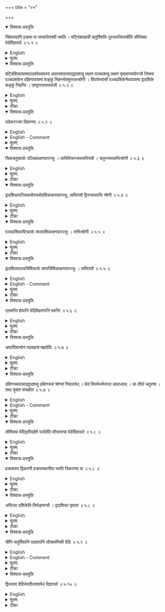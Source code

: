 +++
title = "०५"

+++


<details open><summary>विश्वास-प्रस्तुतिः</summary>

त्रिंशत्पदानि प्रक्रमा वा पश्चात्तिरश्वी भवति । षट्त्रिंशत्प्राची चतुर्विंशतिः पुरस्तात्तिरश्चीति सौमिक्या वेदेर्विज्ञायते  ॥ ५.१ ॥
</details>

<details><summary>English</summary>

According to tradition, the saumikyā vedi measures 30 padas or prakramas on its western side, 36 (padas or prakramas) along the east-west line and 24 (padas or prakramas) on its eastern side.
</details>

<details><summary>मूलम्</summary>

त्रिंशत्पदानि प्रक्रमा वा पश्चात्तिरश्वी भवति । षट्त्रिंशत्प्राची चतुर्विंशतिः पुरस्तात्तिरश्चीति सौमिक्या वेदेर्विज्ञायते  ॥ ५.१ ॥
</details>






<details open><summary>विश्वास-प्रस्तुतिः</summary>

षट्त्रिंशिकायामष्टादशोपसमस्य अपरस्मादन्ताद्द्वादशसु लक्षणं पञ्चदशसु लक्षणं पृष्ठ्यान्तयोरन्तौ नियम्य पञ्चदशकेन दक्षिणापायम्य शङ्कुं निहन्त्येवमुत्तरतःश्रोणी । विपर्यस्यांसौ पञ्चदशिकेनैवापायम्य द्वादशिके शङ्कुं निहन्ति । एवमुत्तरतस्तावंसौ  ॥ ५.२  ॥
</details>

<details><summary>English</summary>

To a cord of 36 (padas or prakramas) another piece of 18 (padas or prakramas) is added and a mark is given at a distance of 12 and another mark at a distance of 15 from the western end (of the cord which is added). With ties at both ends (of the cord) fastened to (poles fixed at) two ends of the cast-west line, the cord is stretched towards the south by the mark at 15 and a pole fixed (at the point reached by the mark). The same is done towards the north. These (two points thus obtained) are the two western corners (śroṇis) (of the altar). After interchanging the ties at two ends, the cord is stretched (towards the south) by the mark at 15 and a pole is fixed at the mark at 12. The same is done towards the north. These are the two eastern corners (amsas) (of the altar). 
</details>

<details><summary>मूलम्</summary>

षट्त्रिंशिकायामष्टादशोपसमस्य अपरस्मादन्ताद्द्वादशसु लक्षणं पञ्चदशसु लक्षणं पृष्ठ्यान्तयोरन्तौ नियम्य पञ्चदशकेन दक्षिणापायम्य शङ्कुं निहन्त्येवमुत्तरतःश्रोणी । विपर्यस्यांसौ पञ्चदशिकेनैवापायम्य द्वादशिके शङ्कुं निहन्ति । एवमुत्तरतस्तावंसौ  ॥ ५.२  ॥
</details>

<details><summary>टीका</summary>

पदानीत्यस्मदीया श्रुतिः ।
त्रिंशत्पदानि प्रक्रमा वा पश्चात्तिरश्वीति ।
तिर्यङ्भानी भवति ।
षट्त्रिंशत्पृष्ठ्या प्राची चतुर्विंशतिः पुरस्तात्तिर्यङ्भानी भवतीति सौमिक्या वेदेः सोमे श्रुतिः ।
षट्त्रिंशिकायां रज्ज्वां अष्टादशोपसमस्य प्रक्षिप्यान्तयोः पाशौ कृत्वापरस्मादन्ताद्द्वादशसु लक्षणं पञ्चदशसु लक्षणं निरञ्जनं कृत्वा पृष्ठ्यान्तयोः प्राग्वंशस्य मध्यमाल्लालाटिकात्तीन्प्राचः प्रक्रमान् प्रक्रम्य शङ्कुं निहत्य तस्माच्च पुरस्तात्षट्त्रिंशत्प्रक्रमे शङ्कू निहत्य तयोः पाशौ प्रतिमुच्य पञ्चदशकेन दक्षिणापायम्य शङ्कं निहन्यात् ।
सा दक्षिणा श्रोणी ।
एवमुत्तरतोऽपसार्य शङ्कुं निहन्यात् ।
सोत्तरा श्रोणी ।
विपर्यस्तयांसौ ।
पञ्चदशिकेनैवोपायम्य द्वादशके शङ्कू निहन्त्यैवमुत्तरतस्तावंसौ ।
शङ्कोः पाशावुन्मुच्य पूर्वपाशमपरस्मिन्प्रतिमुञ्चेत् ।
अपरं पूर्वस्मिन्प्रतिमुञ्चेत् ।
स विपर्यासः ।
विपर्यस्तयाएवं कृतया रज्ज्वांऽसौ मातव्यौ ।
तेनैव निरञ्जनेन दक्षिणापसार्य द्वादशके शङ्कुं निहन्यात् ।
तेनैवोदगपसार्य द्वादशके शङ्कुः ।
तावंसौ ।
महावेद्या मानं किमिर्थमिदमुच्यते ।
यावता सिद्धमेतत्? अनेकरज्जुविहरणविवक्षयोक्तमिति केचित्परिहरन्ति ।
आयामं वेत्यस्मिन् पक्षे द्वादशके लक्षणम् ।
पञ्चदशके लक्षणे च सप्तविंशतौ निरञ्जनमिति लक्षणबाहुल्यप्रतिपादनार्थमित्यपरे ।
समचतुरश्राणां दीर्घचतुरश्राणां च विहरणमुक्तम् ।
इह तु दीर्घविषमचतुरश्रस्येत्यन्ये ।
</details>

<details open><summary>विश्वास-प्रस्तुतिः</summary>

तदेकरज्ज्वा विहरणम्  ॥ ५.२  ॥
</details>

<details><summary>English</summary>

This is the method of construction with one cord.
</details>

<details><summary>English - Comment</summary>

5.1-5.2. Construction of mahāvedi by one cord (ekarajjuvidhi). Āpastamba has described here a method for the construction of the mahāvedi (or saumiki vedi) with one cord (ekarajjuvidhi)a . It is an isosceles trapezium, having face 24 prakramas, base 30 prakramas and height 36 prakramas,. 
Let XS be the original cord, a, measuring 36 prakramas; and SY extra cord,  \\[ \frac{a}{2}, \\] measuring 18 prakramas. 
U and V are marks on the cord such that,  

\\[VY = \frac{a}{3}=12 \\] prakramas, 

\\[YU = \frac{5}{12} a=15 \\] prakramas, and

\\[SU = \frac{a}{2}- \frac{5}{12}a= \frac{a}{12}\\]

\\[XU = \frac{13}{12}a \\]  

now \\[a^2+(\frac{5}{12}a)^2 = (\frac{13}{12}a)^2\\]  i.e \\(XY^2 +YU^2 = XU^2\\)  

![](../images/fig5.png)

Fig. 5. . (a) cord, (b) right-angled triangle made by cord XY, (c) mahāvedi. 

The cord makes a right-angled triangle XYB. The right-angled triangle has been used for the construction of the isosceles trapezium ABCD where A XYU, EFC, EBF, ELF and EKF are equal and \\(VY=AE=ED\\) AND \\(YU=BF=FC\\) 
BF FC 
Here ABCD is the mahavedi ( Fig. 5(c)). 
</details>

<details><summary>मूलम्</summary>

तदेकरज्ज्वा विहरणम्  ॥ ५.२  ॥
</details>







<details open><summary>विश्वास-प्रस्तुतिः</summary>

त्रिकचतुष्कयोः पञ्चिकाक्ष्णयारज्जुः । ताभिस्त्रिरभ्यस्ताभिरंसौ । चतुरभ्यस्ताभिःश्रोणी  ॥ ५.३ ॥
</details>

<details><summary>English</summary>

The diagonal of a rectangle of sides 3 and 4 is 5. With these (sides) increased by three times themselves, the two eastern corners (of the altar), and with these (sides) increased by four times themselves, the two western corners (are determined).
</details>

<details><summary>मूलम्</summary>

त्रिकचतुष्कयोः पञ्चिकाक्ष्णयारज्जुः । ताभिस्त्रिरभ्यस्ताभिरंसौ । चतुरभ्यस्ताभिःश्रोणी  ॥ ५.३ ॥
</details>

<details><summary>टीका</summary>

यस्य चतुरश्रस्य त्रिका तिर्यङ्भानी चतुष्का पार्श्वमानी तस्या अक्ष्णया रज्जुः पञ्चिका ।
ताभिरंसौ मातव्यौ ।
त्रिकं त्रिरभ्यासयुक्तं द्वादश भवन्ति ।
चतुष्कं (षोडश पञ्चिका) विशतिःष ।
युपावटीयाच्छङ्कोः पश्चात्षोडशसु शङ्कुं निहत्य तस्मिन् पञ्चिकां साभ्यासं प्रतिमुच्य यूपावटीये साभ्यासं त्रिकं प्रतिमुच्यांसावायच्छेत् ।
चतुरभ्यस्ताभिःश्रोणी ।
ताभिरेव चतुरभ्यासयुक्ताभिः श्रोणी मातव्यौ ।
विंशेषु शङ्कुं निहत्य तस्मिन् पञ्चिकां साभ्यासं पञ्चविंशतिं प्रतिमुच्य पञ्चदशिकां प्रतिमुच्य ताभिःश्रोणी विहरेत् ॥


करविन्दीया व्याख्या.

दर्शपूर्णमासवेदिविहरणानन्तरं प्रकृतौ सौम्यवेदिविमानमुच्यते ।

(त्रिंशत्पदानि प्रक्रमा वा वेदेर्विज्ञायते)

त्रिंशदिति ॥
त्रिंशत्पदान्.इ पश्चात्तिरश्वी भवतीति तैत्तिरीयकश्रुतिः ।
त्रिंशत्प्रक्रमेति शाशान्तरीया, अतो विकल्पः, यद्यपि कर्मोपतेशः प्रक्रमशब्देन प्राग्वंशस्य मध्यमाल्लालाटिकात्र्रीन् प्राचः प्रक्रमानिति तत्रापि श्रुत्योर्वैकल्पिकत्वेन प्रदर्शनार्थः प्रक्रमशब्दः ।
तत्र प्रक्रमायत इति प्रक्रमाशब्दः ।
पश्चात्तिरश्वी पश्चात्तिर्यङ्भानी प्राची आयामः पुरस्तास्तिरश्वी तिर्यङ्भानी विमानमुच्यते ॥


(षट्त्रिंशिवंसौ)

षट्त्रिंशिकायामिति ॥
षट्त्रिंशिका षट्त्रिंशत्प्रमाणा रज्जुः, तस्यामष्टादशोपसमस्य संयोज्यापरस्मात्पश्चिमादन्तादारभ्य द्वादशसु लक्षणमंसार्थं, पञ्चदशसु लक्षणं श्रोण्यर्थं, प्राग्वंशस्य मध्यमाल्लालाटिकात्र्रिन् प्राचः प्रक्रमानतीत्य ततः पुरस्तात्षट्त्रिंशत्प्रमाणां प्राचीं लेखामालिखेत सा पृष्ठ्या तदन्तयोः शङ्कु निहत्य तयोः पाशौ प्रतिमुच्य पञ्चदशिकेन लक्षणेन दक्षिणापायम्य शङ्कुं निहन्ति सा दक्षिणा श्रोणी, एवमुत्तर तोऽपायम्य शङ्कुः, सोत्तरा श्रोणी, विपर्यस्तयांसौ
विपर्यस्तपा शयांऽशौ मातव्यौ ।
पञ्चदशिकेनैवापायम्य द्वादशिके शङ्कुः, दक्षिणतः उत्तरतश्च तावंसौ ।
ननु "तदर्थमभ्यस्यापरस्मिन्" इत्य नेनैब विहरणेनास्मिन्विहरणे सिद्धे किमर्थमिह पुनर्वचनम्, उच्यतेसङ्ख्यापूर्वागमार्थमिति केचित्परिहरन्ति, अनेकरज्जुविवक्षया इत्यन्ये, आयामाभ्यासेषु द्वादशसु लक्षणं पञ्चदशसु लक्षणं सप्तविंशत्यादौ निरढञ्जनमिति लक्षणबाहुल्यप्रतिपादनार्थमित्यपरे ।
दीर्घचतुरश्राणां च तत्र विहरणमुक्तम् ।
इह तु विषमदीर्घचतुरश्रस्येत्यपरे ॥


(तदेकरज्ज्वा विहरणम्)

तदिति ॥
एका चासौ रज्जुश्वेत्येकरज्जुः, एकयैव रज्ज्वा श्रोण्यंसानां विहरणम् ।
द्विशङ्कुना त्रिशङ्कुना पञ्जशङ्कुना वा योगेन यद्विहरणमुक्तं तदिदमित्युक्तमनुभाषते अनेकरज्जुविधित्सया ॥


(त्रिकचतुष्कयोःपञ्चिकाक्ष्णयारज्जुः)

त्रिकेति ॥
त्रिका त्रिप्राणा चतुष्का चतुष्प्रमाणा पञ्चिका पञ्चप्रमाणा ।
त्रिकचतुष्कयोरिति आयामाभ्यासप्राप्तमनूद्यते, तदभ्यासेन श्रोण्यंसविधानार्थं एवमुत्तरेष्वभ्यासेषु ॥


(ताभिस्त्रिरभ्यस्ताभिरंसौ)

ताभिः पृथक्पृथक्रिरभ्यस्ताभिः त्रिरुपरि निक्षेप्ताभिः, त्रिकात्त्रिरभ्यस्तात्द्वादश, चतुष्कात्र्रिरभ्यस्तात्षोडश, पञ्चकात्त्रिरभ्यस्तात्विंशतिः, ताभिरंसौ मातव्यौ ॥


(चतुरभ्यस्ताभिःश्रोणी)

त्रिकाच्चतुरभ्यस्तात्पञ्चदश, चतुष्काद्विंशतिः, पञ्चकात्पञ्चविंशतिः, ताभिःश्रोण्यौ मातव्यौ ।
यूपावटीयाच्छङ्कोः पश्चात्षोडशसु शङ्कुं न्निहत्य तस्मिंस्त्रिरभ्यस्तां पञ्चिकां चतुरभ्यस्तां प्रतिमुच्य यूपावटीये त्रिरभ्यस्तां त्रिकां चतुरभ्यस्तां प्रतिमुच्य प्रथमनिहितशङ्कौ चतुरभ्यस्तां त्रिकांप्रतिमुच्य ताभ्यां श्रोण्यौ, आयामाभ्याससिद्धमिदम् ।
आयामद्विगुणाभ्याससिद्धं वा ॥


सुन्दरराजीया व्याख्या.

(त्रिंशत्पदानि प्रक्रमा वा वेदेर्विज्ञायते)

पदं च द्विविधमुक्तं बोधायनेन"दशाङ्गुलं क्षुद्रपदं पदं पञ्चदशाङ्गुलम्" इति ।
द्वादशाङ्गुलमिति कात्यायनः ।
एतानित्रिविधानि पदानि लौकिकेन पदेन विकल्प्यन्ते ।
तथा वक्ष्यति"पदे युगेऽरद्नौ" इत्यादि ।
एतान्येव चतुर्विन्धानि पदानि द्विगुणानि त्रिगुणानि च प्रक्रमाः ।
ते च सप्तविधाः ।
तत्र साग्निचित्ये सोमे पदैर्विमानं न लभ्यते अग्निक्षेत्रासंभवात् ।
एवं सप्तविधेऽग्नौ विंशत्यङ्गुलस्य निवृत्तिर्व्याख्याता, अनग्निचित्ये तु सर्वेषामेव प्रदप्रक्रमाणामिच्छया विकल्प इति केचित् ।
अन्ये पुनरेवं व्यवस्थामिच्छन्तिपदैश्चतुर्विधैर्विंशत्यङ्गुलेन वा प्रक्रमेण मानमनग्निचित्ये ।
एकविधाग्नौ विंशत्यङ्गुलेन, द्विविधादिषु पञ्चविधपर्यन्तेषु चतुर्विंशत्यङ्गुलेन, षड्विधादिषु द्वाद शविधपर्यन्तेषु विंशत्यङ्गुलेन लौकिकेन वा द्विपदेन, त्रयोदशविधादिषु षट्त्रिंशदङ्गुलेनेत्यादि ।
सर्वेषामपि पक्षे अग्नयः पञ्चचत्वारिंशदङ्गुलेन प्रक्रमेण संभवन्ति ।
तत्राग्न्यनुगुणा वेदे र्विवृद्धिः कर्तव्या ।
यृपैफादशिन्यां न्यायस्य प्रक्रमास्थानीयः, एकशतविधे अशीत्यङ्गुल इत्यादि ।

अथास्या वेदेर्विंहरणमाह

(षट्त्रिंशिकायांविहरणम्)

यावदायां प्रमाणमित्युक्तस्य मानस्यायं प्रपञ्चः ।

अथास्या एव वेदेरनेकरज्ज्वा विहरणमाह



(त्रिकचतुष्कयोःश्रोणी)

त्रिकचतुष्कयोस्तिर्यक्पाश्वमान्योः अभ्यस्ताभिः उपक्षिप्ताभिः, यथा त्रिका त्रिरभ्यस्ता द्वादशिका, चतुष्का त्रिरभ्यस्ता षोडाशेका, पञ्चिका त्रिरभ्यस्ता विंशतिका ।
एताभिस्तिसृभिरभ्यस्ताभिरंसौ मातव्यौ ।
एताभिरेव चतुरभ्यस्ताभिः पञ्चदशिकया विंशिकया च श्रोणी मातव्ये ।
द्विरभ्यस्ताभिरप्येताभिरंसौ मातुं शक्येते ।
सर्वत्र द्वादशिकांऽसयोः ।
तिर्यङ्भानी पञ्चदशिका ।
श्रोण्योरितरा पृष्ठ्यायां पार्श्वमानी एवं षड्भीरज्जुभिर्विहरणम् ।
एवमुत्तरत्र ॥


कपर्दीया भाष्यम्.

प्रथमनिहते शङ्कौ त्रिकं साभ्यासम् ।
</details>

<details open><summary>विश्वास-प्रस्तुतिः</summary>

द्वादशिकापञ्चिकयोस्त्रयोदशिकाक्ष्णयारज्जुः, ताभिरंसौ द्विरभ्यस्ताभिः श्रोणी  ॥ ५.४ ॥
</details>

<details><summary>English</summary>

The diagonal of a rectangle of sides 12 and 5 is 13. With these (sides), the two eastern corners (of the altar) and with these (sides) increased by twice them-selves, the two western corners (are determined).
</details>

<details><summary>मूलम्</summary>

द्वादशिकापञ्चिकयोस्त्रयोदशिकाक्ष्णयारज्जुः, ताभिरंसौ द्विरभ्यस्ताभिः श्रोणी  ॥ ५.४ ॥
</details>

<details><summary>टीका</summary>

युपावटीयाच्छङ्कोः पश्चात्पञ्चसु शङ्कुं निहत्य तस्मिन् त्रयोदशिकां प्रतिमुच्य यूपावटीये पञ्चिकां द्वादशिकां च प्रतिमुच्य ताभिरंसौ मातव्यौ ।
द्विरभ्यस्ताभिःश्रोणी ।
यूपावटीये त्रयोदशिकां साभ्यासां प्रतिमुच्य साभ्यासां द्वादशिकां च प्रथमनिहते पञ्चिकां च साभ्यासाम्, ताभिः श्रोणी मातव्यौ ।



करविन्दीया व्याख्या.

(द्वादशिका रज्जुः)

स्पष्टार्थमिदम् ॥


(ताभिःश्रोणी)

यूपावटीयशङ्कोः पश्चात्पञ्चदशसु शङ्कुं निहत्य तस्मिंस्त्रयोदशिकां प्रतिमुच्य यूपावटीये द्वादशिकां प्रतिमुच्य ताभ्यामंसौ ।
तथा प्रथमनिहतशङ्कौ द्विरभ्यस्तां पञ्चिकां प्रतिमुच्य यूपावटीये द्विरभ्यस्तां त्रयोदशिकां प्रतिमुच्य ताभ्यां श्रोण्यौ ।

अर्धाभ्यासप्राप्तमिदमायामचतुर्गुणाभ्यासप्राप्तं वा ॥


सुन्दरराजीया व्याख्या.

(द्वाददिशिका श्रोणी)

द्विरभ्यस्ताभिः षव्डिंशिकादिभिः ।



कपर्दिक्षाष्यम्.
</details>

<details open><summary>विश्वास-प्रस्तुतिः</summary>

पञ्चदशिकाष्टिकयोः सप्तदशिकाक्ष्णयारज्जुः । ताभिःश्रोणी  ॥ ५.५  ॥
</details>

<details><summary>English</summary>

The diagonal of a rectangle of sides 15 and 8 is 17. With these (sides), the two western corners (of the altar) (are determined).
</details>

<details><summary>मूलम्</summary>

पञ्चदशिकाष्टिकयोः सप्तदशिकाक्ष्णयारज्जुः । ताभिःश्रोणी  ॥ ५.५  ॥
</details>

<details><summary>टीका</summary>

प्रथमनिहताच्छङ्कोः पुरस्तादष्टसु शङ्कुं निहत्य तस्मिन् सप्तदशिकामामष्टिकां च प्रतिमुच्य प्रथमनिहते पञ्चदशिकाम् ।
ताभिः श्रोणी ॥
</details>

<details open><summary>विश्वास-प्रस्तुतिः</summary>

द्वादशिकापञ्चत्रिंशिकयोः सप्तत्रिंशिकाक्ष्णयारज्जुः । ताभिरंसौ  ॥ ५.५  ॥
</details>

<details><summary>English</summary>

The diagonal of a rectangle of sides 12 and 35 is 37; with these (are fixed) the two eastern corners.
</details>

<details><summary>English - Comment</summary>

5.3-5.5. Method of two cords (dvirajjuvidhi). These rules deal with the construction of an isosceles trapezium with the help of two pieces of cords marked for the construction of right-angled triangles. Here three sets of two-cord relations are given : 
First set: From relation \\ (3^2 + 4^2 = 5^2 \\)  the other relations obtained are: 

(i) \\((3 + 3.3)^2 + (4 + 3.4)^2 =(5+3.5)^2\\) 

i.e. \\(12^2 + 16^2 = 20^2.\\) 

(ii)  \\( (3+4.3)^2 + (4+4.4)^2 = (5 + 4.5)^2\\)   

i.e \\(15^2+20^2=25^2 \\)


Second set: The relations are : 
(i) \\(5^2 + 12^2 = 13^2\\)  

(ii) \\((5+2.5)^2 + (12 + 2.12)^2 = (13 +2.13)^2\\)   

or \\(15^2 +36^2 = 39^2.\\) 

Third set: The relations used are: 
(i) \\(8^2 + 15^2 = 17^2\\)  

(ii) \\(12^2 +35^2 = 37^2\\) 
</details>

<details><summary>मूलम्</summary>

द्वादशिकापञ्चत्रिंशिकयोः सप्तत्रिंशिकाक्ष्णयारज्जुः । ताभिरंसौ  ॥ ५.५  ॥
</details>

<details><summary>टीका</summary>

प्रथमनिहताच्छङ्कोः पुरस्तात्प्रक्रमे शङ्कुं निहत्य तस्मिन् सप्तात्रिंशिकां पञ्चत्रिंशिकां च प्रतिमुच्य यूपावटीये द्वादशिकाम् ।
ताभिरंसौ मातव्यौ ॥
</details>

<details open><summary>विश्वास-प्रस्तुतिः</summary>

एतावन्ति ज्ञेयानि वेदिविहरणानि भवन्ति  ॥ ५.६ ॥
</details>

<details><summary>English</summary>

The knowledge of these (squared numbers) makes possible the construction of figures of the sacrificial altars.
</details>

<details><summary>मूलम्</summary>

एतावन्ति ज्ञेयानि वेदिविहरणानि भवन्ति  ॥ ५.६ ॥
</details>

<details><summary>टीका</summary>

एतावन्त्येव शुद्धमूलानि ज्ञातुं शक्यानि वेदिविहरणानि भवन्ति ।
अन्ये शुद्धमूलाः कल्पयितुमशक्याः ।
तस्मादेतावन्तीत्यवधार्यन्ते



करविन्दीया व्याख्या.

(पञ्चदशिका श्रोणी)

प्रथमनिहतशङ्कौ पञ्चदशिका, ततः पुरस्तादष्टासु सप्तदशिका, ताभ्यां श्रोण्यौ ।
आयामत्रिगुणाभ्यासप्ताप्तमिदं आयामतृतीयद्विकाभ्यासप्ताप्तं वा ॥


(द्वादशिका ताबिरंसौ)

द्वादशिकेति ।
इदमपि गतार्थम् ।
यूपावटीये द्वादशिका, प्रथमनिहतशङ्कोः पुरस्तात्प्रक्रममात्रे शङ्कुं निहत्य तस्मिन् सप्तत्रिंशिका, ताब्यामंसौ, पञ्चमद्वयाभ्यासप्राप्तमिदं, पञ्चगुणाभ्यासप्ताप्तं वा ।



(एतावन्ति भवन्ति)

एतावन्तीति ॥
शुद्धमूलतय्.आ ज्ञातुं शक्यानि एतावन्त्ये वेत्यवधारणा ।
एतावन्त्युक्तानि, अन्यान्यपि उन्नेयानि, सच्छेदाभिः रज्जुभिर्निर्ह्रासवृद्धिभ्यां च वेदिविहरणानि भवन्त्येव, यद्यपि इदं विहरणमेकरज्ज्वा द्विसयोगेनैव व्याख्यतम्, तथा त्रि शङ्कुपञ्चशङ्कुभ्त्यामपि निर्ह्रासवृद्धिभ्यां यथा योगं विहर्तव्यः, इतरथा तयोर्विधानस्यादृष्टार्थत्वकल्पनाप्रसङ्गात्, अतो निदर्शनमेतत्सर्वविहरणानाम् ।



सुन्दरराजीया.

(पञ्चदशिका भवन्ति)

छेदरहितान्येतावन्ति ।
सच्छेदान्यन्यान्यपि बहूनि सन्ति यथा

अर्धद्वादशिकार्धचतुर्थिकयोरर्धत्रयोदशिकाक्ष्णयारज्जुः, ताभिरंसौ ।
पञ्चदशिकासपादैकादशिकयोः पादोनैकान्नविंशिकाक्ष्णयारज्जुः, ताभिःश्रोणी इत्यादि ।



कपर्दिभाष्यम्.
</details>

<details open><summary>विश्वास-प्रस्तुतिः</summary>

अष्टविंशत्योनं पदसहस्रं महावेदिः  ॥ ५.७  ॥
</details>

<details><summary>English</summary>

The (area of the) mahāvedi is 1000 minus 28 (square) padas. 
</details>

<details><summary>मूलम्</summary>

अष्टविंशत्योनं पदसहस्रं महावेदिः  ॥ ५.७  ॥
</details>

<details><summary>टीका</summary>

नवशतानि द्विसप्ततिश्च (९७२) पदक्रमाणि प्रक्रमप्रमा णानि वा चतुरश्राणि महावेदेः ।
महद्रहणं किमर्थम्? पदप्रमितायां महावेद्यां सदोहविर्धानादीनामपि पदनेवै मानार्थं, प्रक्रममितायामरत्निप्रक्रमैरेव नवारत्निः तिर्यङ्भानत्यिरत्निमानं सदसो विहितम् ।
नवारत्नि तिर्यगिति नियतप्रमाणविधानातरत्निनैन विधानमनुमीयते ।
तथा हविर्धानस्य त्र्यरत्नि विस्तारं नवारत्नयायाममित्यनुमीयते ।
तत्कथं पदेन तयोर्मानं लभ्यते इत्युच्यते, चत्वारिंशदधिकानि पञ्चदशाङ्गुलमिति वचनात् ।
सदसः पश्चात्पञ्चचत्वारिंशदङ्गुलं षोडसाधिकं शतद्वयं सदोहविर्धानयोर्मध्यं पञ्चचत्वारिंशदङ्गुलं षोडशाधिकं शतद्वयं सदोहविर्धानयोर्मध्यं पञ्चचत्वारिंशत्संचरः ।
हविर्धानस्य षोडशाधिकं शथद्वयम् ।
अवशिष्टमष्टादशाङ्गुलम् ।
तस्मादुत्तरवेदिसदोहविर्धानानां अन्तर्वेद्यसंभवात्वृद्धिः कल्पनीया ।
अरत्नेर्वा ह्रासः कल्पनीयः ।
तदुभयमचोदितं भवति ।
अतोयेन वेदिर्मिता तेनैव तेषां मानार्थं पहद्रहणं स्थितम् ।



करविन्दीया व्याख्या.

(अष्टाविंशत्यूनंमहावेदिः)

द्विसप्ततिः नवशतानि च पदपरिमितानि क्षेत्राणि महावोदेः, प्रक्रममानेऽप्येवम् ।
पदग्रहणं किमर्थं, उच्यतेपदग्रहणमहद्व्रहणाम्यामेतत्ज्ञायतेवेद्याः पदेन माने सदोहविर्धानयो रपि पदेन मानं नारत्निभिः, उत्तरवेदिश्च युगमात्री न सर्वतो दशपदेति प्रक्रममितायां वेद्यामरत्निविहितयोःसदोहविर्धानयोःसर्वतो दशपदाया उत्तरवेदेश्वासंभवात्पदेनैव सदोहविर्धान. योर्विमान युगमात्रोत्तरवेदिरिति सिद्धम् ।
संख्यानप्रयोजनं वोदन्तृतीये यजत इत्यादिषु ।



सुन्दरराजीया.

अष्टाविंशत्यूनंमहावेदिः.

पदग्रहणं प्रक्रमस्याप्युपलक्षणम् ।



कपर्दिक्षाष्यम्
___________________________________________________________
</details>

<details open><summary>विश्वास-प्रस्तुतिः</summary>

दक्षिणस्मादंसाद्द्वादशसु दक्षिणस्यां श्रोण्यां निपातयेत् । छेदं विपर्यस्योत्तरत उपदध्यात् । सा दीर्घा चतुरश्रा । तथा युक्तां संचक्षीत  ॥ ५.७  ॥
</details>

<details><summary>English</summary>

From the south-east corner (a perpendicular) is dropped (on the western side) at a point 12 padas towards the south-western corner (from the east-west line). The (triangular) portion cut-off is placed invertedly on the other side. That makes a rectangle. By this addition (the area) is enumerated.
</details>

<details><summary>English - Comment</summary>

5.7 : Area of mahāvedi. The mahāvedi covers an area of 972 sq. padas. The rule gives hints how to calculate the area by proper transformation. The method is described here. The isosceles trapezium ABCD denoting mahāvedi has face, 24, base 30, and height 36 padas. For measuring the area, the portion DCL is cut off and placed in the northern side after inverting it and its new position becomes AKB (Fig. 6 ). 
Now the area ABCD = area KBLD 
\\(=EF × BL\\)   
\\(=36\times{27} = 972\\) square padas.  

\\(=[BL = \frac{1}{2} (AD + BC)] \\) 


![](../images/fig6.png) 


It is to be remembered in this connection that the area of the rectangle was already known to Apastamba (Ã§l. 3.6 and 3.7). The units of mahāvedi are given in prakramas and sometimes in padas. padas are sometimes calculated in terms of prakramas (vide Bśl. 4.12 - 4.14), though both of them are relative units (vide also Āśl.6.2). 
</details>

<details><summary>मूलम्</summary>

दक्षिणस्मादंसाद्द्वादशसु दक्षिणस्यां श्रोण्यां निपातयेत् । छेदं विपर्यस्योत्तरत उपदध्यात् । सा दीर्घा चतुरश्रा । तथा युक्तां संचक्षीत  ॥ ५.७  ॥
</details>

<details><summary>टीका</summary>

दक्षिणस्मादंसादारभ्य द्वादशस्वेव श्रोण्यां विपादयेत् ।
त्रीणि पदानि श्रोणिदेशे, विपर्यस्योत्तरस्मिन्नंसे मनसा स्थापयेत् ।
एवं कृते सप्तविंशतिविस्तारा षट्त्रिंशदायता दीर्घचतुरश्रा भवति ।
तथाभूतां वेदिं सप्तविंशतिं षट्त्रिंशत्या गुणिते सति अष्टाविंशत्यूनपदसहस्रं भवति ।
</details>

<details open><summary>विश्वास-प्रस्तुतिः</summary>

सौमिक्या वेदितृतीयदेशे यजेतेति सौत्रामण्या वेदेर्विज्ञायते  ॥ ५.८  ॥
</details>

<details><summary>English</summary>

According to tradition, the sautrāmaṇikī sacrificial altar is one-third of the saumikyā vedi. 
</details>

<details><summary>मूलम्</summary>

सौमिक्या वेदितृतीयदेशे यजेतेति सौत्रामण्या वेदेर्विज्ञायते  ॥ ५.८  ॥
</details>

<details><summary>टीका</summary>

वेदितृतीये यजेतेति दार्शिकपाशलकयोरशंभवात्सौमिकं लभ्यते ।
अतःसौमिक्या इत्युक्तम् ।
</details>

<details open><summary>विश्वास-प्रस्तुतिः</summary>

प्रक्रमास्य द्विकरणी प्रक्रमस्थानीया भवति त्रिकरण्या वा  ॥ ५.८  ॥
</details>

<details><summary>English</summary>

(To find its dimensions), √ of a prakrama is to be substituted for prakrama (in the values given for the saumikyā). Alternatively, the trans-verse sides will be √3 times 
</details>

<details><summary>मूलम्</summary>

प्रक्रमास्य द्विकरणी प्रक्रमस्थानीया भवति त्रिकरण्या वा  ॥ ५.८  ॥
</details>

<details><summary>टीका</summary>

तृतीयकरणी प्रक्रमस्थाना, स्थानान्ताद्विभाषेति छप्रत्ययः ।
तृतीयकरणीं प्रक्रमं कृत्वा षट्त्रिंशिकायामित्यादिना विहरेत् ।
तृतीयकरण्या वा वक्ष्यमाणेन विधिना ।
</details>

<details open><summary>विश्वास-प्रस्तुतिः</summary>

अष्टिका दशिकेति तिर्यङ्मान्यौ । द्वादशिका पृष्ठया  ॥ ५.८  ॥
</details>

<details><summary>English</summary>

8 and 10 and the east-west line (pṛṣṭhyā) √3 times 12. 
</details>

<details><summary>मूलम्</summary>

अष्टिका दशिकेति तिर्यङ्मान्यौ । द्वादशिका पृष्ठया  ॥ ५.८  ॥
</details>

<details><summary>टीका</summary>

अष्टिका पुरस्तात्तिर्यङ्भानी ।
द्वादशिका पृष्ठया ।
द्वादशसु षडुपसमस्यापरस्मादन्तात्पञ्चसु लक्षणं चतुर्षु लक्षणं कृत्वा पृष्ठयान्तयोरन्तौ नियम्य पञ्चकेन दक्षिणा पसार्य शङ्कुं निहन्यात् ।
एवमुत्तरतस्ते श्रोणी ।
विपर्यस्तयांसौ ।
पञ्चकेन दक्षिणापायम्य चतुर्षु शङ्कुं निहन्यात् ।
एवमुत्तरतस्तावंसौ भवतः ।
</details>

<details open><summary>विश्वास-प्रस्तुतिः</summary>

त्रीणि चतुर्विंशानि पदशतानि सौत्रामणिकी वेदिः  ॥ ५.९ ॥
</details>

<details><summary>English</summary>

The (area of the) sautrāmaṇikī sacrificial altar is 324 (square) padas.
</details>

<details><summary>English - Comment</summary>

5.8-5.9. Sautrāmaniki vedi. The sautrāmaniki vedi is in the form of an isosceles trape-zium having face \\(24/\sqrt{3} \\)   or \\(8\sqrt{3}\\), base 


\\(30/\sqrt{3} \\) 
and altitude or \\(12\sqrt{3} \\), and has an area 324 sq. padas. For detail, vide Bśl. 3.12.  
</details>

<details><summary>मूलम्</summary>

त्रीणि चतुर्विंशानि पदशतानि सौत्रामणिकी वेदिः  ॥ ५.९ ॥
</details>

<details><summary>टीका</summary>

दक्षिणस्मादंसादारभ्य चतुर्ष्वव दक्षिणस्यां श्रोण्यां विपात्य शेषं विपर्यस्येत्यादि पूर्वावत् ।
द्वादशपदविस्तारा द्वादशपदायामा भवति एवं संचक्षीत ॥
</details>

<details open><summary>विश्वास-प्रस्तुतिः</summary>

द्विस्तावा वेदिर्भवतीत्यश्वमेधे विज्ञायते  ॥ ५.१० ॥
</details>

<details><summary>English</summary>

According to tradition, the (area of the) altar for the aśvamedha sacrifice is double (the area of the saumikī vedi). 
</details>

<details><summary>मूलम्</summary>

द्विस्तावा वेदिर्भवतीत्यश्वमेधे विज्ञायते  ॥ ५.१० ॥
</details>



<details><summary>टीका</summary>

कस्य द्विस्तावा? सौमिक्याः प्रकृतत्वात्प्रकृतित्वाच्च ।

इति पञ्चमःखण्डः.





करविन्दीया व्याख्या.

क्षेत्रतृतीयग्रहणं न प्रमाणमिति तृतीयग्रहणमिति कथं संख्यायात इत्यत आह

दक्षिणस्मादंसासंचक्षीत.

वेद्या दक्षिणस्मादंसादारभ्य द्वादशसु दक्षिणस्यां श्रोण्यां लेखा निपातयेद्रज्जुं वा तां निपात्य तब्दहिश्छिन्द्यात् ।
लेखाया बहिर्भूतं छेदं विपर्यस्यविपर्यासं कृत्वा इतरतःितरस्मात्पार्श्वे स्थापयेदेवं सप्तविंशतिविस्तारा षट्त्रिंशदायता दीर्घचतुरश्रा वेदिर्भवति, तथा युक्तां तथा भूतां गणयेत् ।
एतेन विषमचतुरश्राणां संख्यानप्रकारो वेदितव्यः ।

वेदिप्रसङ्गाद्विकारा उच्यन्ते

(सौमिक्या विज्ञायते.)

सुत्रामदैवत्या सौत्रामणी, तस्या वेदितृतीये यजेत इति श्रूयते ।
वेद्यास्तृतीयो देशः वेदितृतीयदेशः, स कस्याः, सौमिक्याः, किमोदनं शालीनां सक्त्वाढकपरिमितानामिति वत् ॥


(प्रक्रमपृष्ठया.)

प्रक्रमतृतीयकरणी व्याख्याता प्रक्रमास्थानीया भवति ।
"स्थानान्ताद्विभाषा" इत्यादिना स्वार्थे छप्रत्ययः ।
तथा षट्त्रिंशतिकायामित्यादिना कौमिकवद्विमानं त्रिकरणी चोक्ता, अष्टिकादशिके तिर्यङ्भान्या द्वादशिका पृष्ठया तत्पक्षे अष्टप्रमाणा पुरस्तात तिर्यक्, दशप्रमाणा पश्चात्तिर्यक्, द्वादशायामः द्वादशिकायां षडुपसमस्य चतुसृषु पञ्चसु लक्षणं पञ्चसु श्रोण्या चतसृष्वंसौ ।
वेदितृतीयत्वं क्षेत्रत इत्याह (त्रिणि चतुर्विंशानि पदशतानि सौत्रामणिकी वोदिः.)

चतुर्विंशत्यधिकानि त्रीणि शतानि सौत्रामणिकी वेदिः ।
दक्षिणस्मादंसादित्यादि सौमिकवत् ।
प्रक्रमस्य तृतीयकरणीति दर्शनात्, अत्रापि पदप्रक्रमौ विकल्पितौ ।
प्रकमशब्देनोपक्रम्य पदशब्देनोपसंहारादन्यत्राप्यष्टासु प्रक्रमेष्वित्यादिषु पदेनापि विमानं लभ्यत इति सूचितम् ।

द्धिस्तावा वेदिर्भवतीत्यश्वमेधे विज्ञायते.)

प्रकृतत्वात्प्रकृतित्वाच्च सौमिक्या एव द्विस्तावाद्विगुणा वेदिरश्वमेधे भवति, पशुगणसंबन्धाद्यूपानां चोदकप्राप्तरथाक्षमात्रान्तरालता प्रत्यक्षविहितद्विस्ताववचनात्बाध्यते ।
अतोऽत्रयथा संभवान्तराला एव एकविंशतियूपाः ।
त्रिस्तावान्नीत्वा त्रिपदक्रमः द्विस्तावा ।
यूपैकादशिनी पक्षे वेदिविवृद्धिर्भवतीत्येव ।



सुन्दरराजीया व्याख्या.

संख्यानोपायमाह

(दक्षिणस्मादंसंचक्षीत.)

दक्षिणस्मादंसादारभ्यापरान्ते पृष्ठचाया दक्षिणतो द्वादशसु रज्जुं निपातयेत् ।
तद्दक्षिणतश्छेदं दीर्घं त्रिकोणं मनसा विपर्यस्य उत्तरपार्श्व उपदधयात्, सा षट्त्रिंशित्प्राचिका सप्तविंशतिव्यासा दीर्घचतुरश्रा भवति, तथाभूतां गणयेत् ।
सप्तविंशतिषट्त्रिंशतोःसंवर्गे कृते नव शतानि द्विसप्ततिश्च भवन्ति ।

(सौमिक्या भवति.)

प्रक्रमाग्रहणं पदस्याप्युपलक्षणम्, एवं पदशतानीति पद ग्रहणं प्रक्रमस्योपलक्षणमिति शेषः ॥


(त्रिकरण्या वा पृष्ठया.)

दशाङ्गुलपदस्य त्रिकरणी सप्तदशाङ्गुलयः एकादश तिलाश्च अं? ७ ति ११ द्वादशा ङ्गुलस्य विंशत्यङ्गुलयः सप्तविंशतितिराश्च अं २० ति २७ पञ्चदशाङ्गुलस्य तिलोनषड्विंशतिरङ्गुलयः ।
एवं प्रक्रमाणामपि द्रष्टव्यम् ॥


(त्रीणि सौत्रामणिकीवेदिः.)

काठकाग्नीनामप्येषा ।

द्विस्तावा वेदिर्भवतत्यिश्वमेधे विज्ञायते

इति पञ्चमःखण्डः





कपर्दिभाष्यम्.
</details>